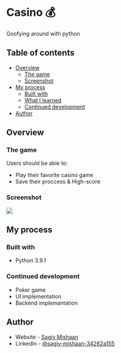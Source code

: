 # Casino 💰
Goofying around with python


## Table of contents

- [Overview](#overview)
  - [The game](#the-game)
  - [Screenshot](#screenshot)
- [My process](#my-process)
  - [Built with](#built-with)
  - [What I learned](#what-i-learned)
  - [Continued development](#continued-development)
- [Author](#author)


## Overview

### The game

Users should be able to:

- Play their favorite casino game
- Save their proccess & High-score

### Screenshot

![](./screenshot.jpg)


## My process

### Built with

- Python 3.9.1



### Continued development

- Poker game
- UI implementation
- Backend implemantation


## Author

- Website - [Sagiv Mishaan](https://www.sagivm.com)
- LinkedIn - [@sagiv-mishaan-34262a155](https://www.linkedin.com/in/sagiv-mishaan-34262a155/)

